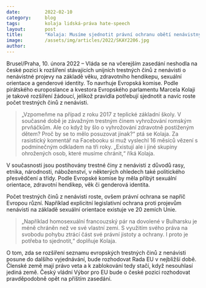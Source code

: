 ```yaml
---
date:         2022-02-10
category:     blog
tags:         kolaja lidská-práva hate-speech 
layout:       post
title:        "Kolaja: Musíme sjednotit právní ochranu obětí nenávistných trestných činů"
image:        /assets/img/articles/2022/SKAY2206.jpg
author:       
---
```


Brusel/Praha, 10. února 2022 – Vláda se na včerejším zasedání neshodla na české pozici k rozšíření stávajících unijních trestných činů z nenávisti o nenávistné projevy na základě věku, zdravotního hendikepu, sexuální orientace a genderové identity. To navrhuje Evropská komise. Podle pirátského europoslance a kvestora Evropského parlamentu Marcela Kolaji je takové rozšíření žádoucí, jelikož pravidla potřebují sjednotit a navíc roste počet trestných činů z nenávisti.

> „Vzpomeňme na případ z roku 2017 z teplické základní školy. V současné době je závažným trestným činem vyhrožování romským prvňáčkům. Ale co když by šlo o vyhrožování zdravotně postiženým dětem? Proč by se to mělo posuzovat jinak?“ ptá se Kolaja. Za rasistický komentář na Facebooku si muž vyslechl 16 měsíců vězení s podmínečným odkladem na tři roky. „Existují ale i jiné skupiny ohrožených osob, které musíme chránit,“ říká Kolaja.

V současnosti jsou postihovány trestné činy z nenávisti z důvodů rasy, etnika, národnosti, náboženství, v některých ohledech také politického přesvědčení a třídy. Podle Evropské komise by měla přibýt sexuální orientace, zdravotní hendikep, věk či genderová identita.

Počet trestných činů z nenávisti roste, ovšem právní ochrana se napříč Evropou různí. Například explicitní legislativní ochrana proti projevům nenávisti na základě sexuální orientace existuje ve 20 zemích Unie.

> „Například homosexuální francouzský pár na dovolené v Bulharsku je méně chráněn než ve své vlastní zemi. S využitím svého práva na svobodu pohybu ztrácí část své právní jistoty a ochrany. I proto je potřeba to sjednotit,“ doplňuje Kolaja. 

O tom, zda se rozšíření seznamu evropských trestných činů z nenávisti posune do dalšího vyjednávání, bude rozhodovat Rada EU v nejbližší době. Členské země mají právo veta a k zablokování tedy stačí, když nesouhlasí jediná země. Český vládní Výbor pro EU bude o české pozici rozhodovat pravděpodobně opět na příštím zasedání.


